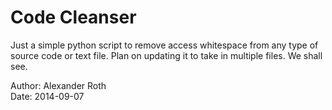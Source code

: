 Code Cleanser
======
Just a simple python script to remove access whitespace from any type  of
source code or text file. Plan on updating it to take in multiple files.
We shall see.

Author: Alexander Roth  
Date: 2014-09-07
